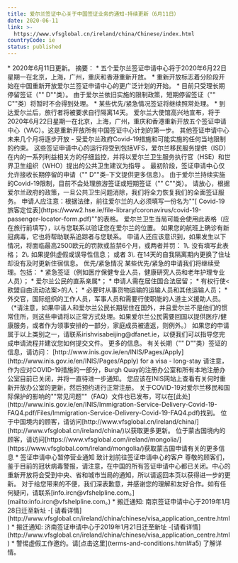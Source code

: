 ```yaml
---
title: 爱尔兰签证中心关于中国签证业务的通知-持续更新（6月11日）
date: 2020-06-11
link: >-
  https://www.vfsglobal.cn/ireland/china/Chinese/index.html
countryCode: ie
status: published
---
```

<div class="" i_icon="" floatl="" marr15""="">* 2020年6月11日更新。 摘要： * 五个爱尔兰签证申请中心将于2020年6月22日星期一在北京，上海，广州，重庆和香港重新开放。 * 重新开放标志着分阶段开始在中国重新开放爱尔兰签证申请中心的更广泛计划的开始。 * 目前只受理长期停留签证（"" D""类）。 由于爱尔兰依旧实施的限制政策，短期停留签证（"" C""类）将暂时不会得到处理。 * 某些优先/紧急情况签证将继续照常处理。 * 到达爱尔兰后，旅行者将被要求自行隔离14天。 爱尔兰大使馆高兴地宣布，将于2020年6月22日星期一在北京，上海，广州，重庆和香港重新开放五个签证申请中心（VAC）。这是重新开放所有中国签证中心计划的第一步。 其他签证申请中心未来几个月将逐步开放 - 受爱尔兰政府Covid-19措施和可能实施的任何当地限制的约束。 这些签证申请中心的运行将受到包括VFS，爱尔兰移民服务提供（ISD）在内的一系列利益相关方的仔细监控，并将以爱尔兰卫生服务执行官（HSE）和世界卫生组织（WHO）提出的公共卫生建议为指导 。 最初阶段，签证申请中心仅允许接收长期停留的申请（"" D""类–下文提供更多信息）。 由于爱尔兰持续实施的Covid-19限制，目前不会处理旅游签证或短期签证（"" C""类）。 请放心，根据爱尔兰政府的政策，一旦公共卫生问题消除，我们将全力恢复我们的全面签证服务。 申请人应注意：根据法律，前往爱尔兰的人必须填写一份名为""[ Covid-19旅客定位表](https://www2.hse.ie/file-library/coronavirus/covid-19-passenger-locator-form.pdf)""的表格。 爱尔兰卫生当局可能会使用此表格（应在旅行前填写），以与您联系以验证您在爱尔兰的位置。 如果您的航班上确诊有新冠病毒，它也将帮助联系追踪者与您联系。 申请人还应该意识到，如果发生以下情况，将面临最高2500欧元的罚款或监禁6个月，或两者并罚： 1\. 没有填写此表格； 2\. 如果提供虚假或误导性信息； 或者 3\. 在14天的自我隔离期内更换了住址却没有及时更新住宿信息。 优先/紧急情况 某些优先/紧急的申请我们将继续受理。包括： * 紧急签证（例如医疗保健专业人员，健康研究人员和老年护理专业人员）； * 爱尔兰公民的直系亲属*； * 申请人需在居住国合法居留； * 有权行使<欧盟自由流动法案>的人； * 必要时从事货物运输的运输人员和其他运输人员； * 外交官，国际组织的工作人员，军事人员和需要行使职能的人道主义援助人员。 （*请注意，如果申请人和爱尔兰公民长期居住在国外，并且爱尔兰不是他们的惯常住所，则这些申请将以正常方式处理。如果爱尔兰公民需要回国以提供医疗/健康服务，或者作为领事安排的一部分，家庭成员被遣返，则例外。） 如果您的申请属于以上类别之一，请联系irishvisabeijing@dfanet.ie，以便我们可以指导您完成申请流程并建议您如何提交文件。 更多的信息。 有关长期（"" D""类）签证的信息，请访问： [http://www.inis.gov.ie/en/INIS/Pages/Apply](http://www.inis.gov.ie/en/INIS/Pages/Apply) for a visa - long-stay 请注意，作为应对COVID-19措施的一部分，Burgh Quay的注册办公室和所有本地注册办公室目前已关闭，并将一直待进一步通知。 您应该在INIS网站上查看有关何时重新开放办公室的更新，然后预约进行正常注册。 关于COVID-19对爱尔兰移民和国际保护的影响的""常见问题""（FAQ）文件也已发布，可以在[此处](http://www.inis.gov.ie/en/INIS/Immigration-Service-Delivery-Covid-19-FAQ4.pdf/Files/Immigration-Service-Delivery-Covid-19-FAQ4.pdf)找到。 位于中国境内的顾客，请访问[http://www.vfsglobal.cn/ireland/china/](http://www.vfsglobal.cn/ireland/china/)以获取更多更新。 位于蒙古国境内的顾客，请访问[https://www.vfsglobal.com/ireland/mongolia/](https://www.vfsglobal.com/ireland/mongolia/)获取蒙古国申请有关的更多信息 * <span class="" semibold""="">签证申请中心暂停营业通知</span> <span class="" semibold""="">致计划前往签证申请中心的客户</span> 尊敬的顾客们， 鉴于目前的冠状病毒警报，请注意，在中国的所有签证申请中心都已关闭。中心的重新开放将会受到中央、省和城市当局的通知，所以请返回本页以获得进一步的更新。 对于给您带来的不便，我们深表歉意，并感谢您的理解和友好合作。如有任何疑问，请联系[info.ircn@vfshelpline.com。](mailto:info.ircn@vfshelpline.com。) * <span class="" semibold""="">搬迁通知</span>: 南京签证申请中心于2019年1月28日迁至新址 -[ 请看详情](http://www.vfsglobal.cn/ireland/china/chinese/visa_application_centre.html) * <span class="" semibold""="">搬迁通知</span>: 济南签证申请中心于2019年1月21日迁至新址 -[请看详情](http://www.vfsglobal.cn/ireland/china/chinese/visa_application_centre.html) * 警惕虚假工作邀约。请[点击这里](terms-and-conditions.html#a5) 了解详情。</div>